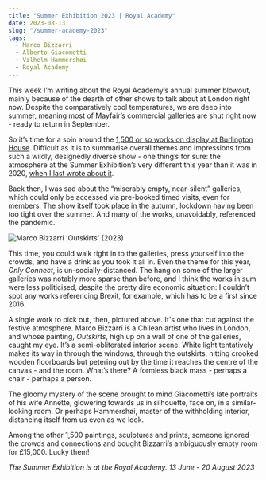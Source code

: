 ```yaml
---
title: "Summer Exhibition 2023 | Royal Academy"
date: 2023-08-13
slug: "/summer-academy-2023"
tags:
  - Marco Bizzarri
  - Alberto Giacometti
  - Vilhelm Hammershøi
  - Royal Academy
---
```


This week I’m writing about the Royal Academy’s annual summer blowout, mainly because of the dearth of other shows to talk about at London right now. Despite the comparatively cool temperatures, we are deep into summer, meaning most of Mayfair’s commercial galleries are shut right now - ready to return in September.

So it’s time for a spin around the [1,500 or so works on display at Burlington House](https://www.royalacademy.org.uk/exhibition/summer-exhibition-2023). Difficult as it is to summarise overall themes and impressions from such a wildly, designedly diverse show - one thing’s for sure: the atmosphere at the Summer Exhibition’s very different this year than it was in 2020, [when I last wrote about it](https://artangled.com/posts/summer-academy-2020).

Back then, I was sad about the “miserably empty, near-silent” galleries, which could only be accessed via pre-booked timed visits, even for members. The show itself took place in the autumn, lockdown having been too tight over the summer. And many of the works, unavoidably, referenced the pandemic.

![Marco Bizzarri 'Outskirts' (2023)](/summer-academy-2023-1.jpeg)

This time, you could walk right in to the galleries, press yourself into the crowds, and have a drink as you took it all in. Even the theme for this year, *Only Connect*, is un-socially-distanced. The hang on some of the larger galleries was notably more sparse than before, and I think the works in sum were less politicised, despite the pretty dire economic situation: I couldn’t spot any works referencing Brexit, for example, which has to be a first since 2016.

A single work to pick out, then, pictured above. It's one that cut against the festive atmosphere. Marco Bizzarri is a Chilean artist who lives in London, and whose painting, *Outskirts*, high up on a wall of one of the galleries, caught my eye. It’s a semi-obliterated interior scene. White light tentatively makes its way in through the windows, through the outskirts, hitting crooked wooden floorboards but petering out by the time it reaches the centre of the canvas - and the room. What’s there? A formless black mass - perhaps a chair - perhaps a person.

The gloomy mystery of the scene brought to mind Giacometti’s late portraits of his wife Annette, glowering towards us in silhouette, face on, in a similar-looking room. Or perhaps Hammershøi, master of the withholding interior, distancing itself from us even as we look.

Among the other 1,500 paintings, sculptures and prints, someone ignored the crowds and connections and bought Bizzarri’s ambiguously empty room for £15,000. Lucky them!

*The Summer Exhibition is at the Royal Academy. 13 June - 20 August 2023*
